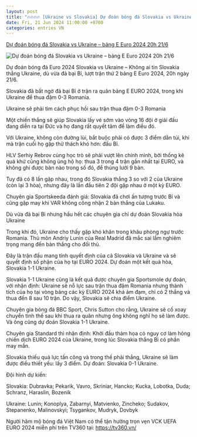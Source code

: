```yaml
---
layout: post
title: "🔥🔥🔥🔥 [Ukraine vs Slovakia] Dự đoán bóng đá Slovakia vs Ukraine – bảng E Euro 2024 20h 21/6"
date: Fri, 21 Jun 2024 11:00:00 +0700
categories: entries VN
---
```

[Dự đoán bóng đá Slovakia vs Ukraine – bảng E Euro 2024 20h 21/6](https://vietnamnet.vn/du-doan-bong-da-slovakia-vs-ukraine-bang-e-euro-2024-20h-21-6-2293704.html)

![Dự đoán bóng đá Slovakia vs Ukraine – bảng E Euro 2024 20h 21/6](https://static-images.vnncdn.net/vps_images_publish/000001/000003/2024/6/20/du-doan-bong-da-slovakia-vs-ukraine-bang-e-euro-2024-hoa-cao-3711.jpg?width=0&s=qos-ZDcfnGCUR61jOSjmRA)

Dự đoán bóng đá Euro 2024 Slovakia vs Ukraine – Không ai tin Slovakia thắng Ukraine, dù vừa đả bại Bỉ, lượt trận thứ 2 bảng E Euro 2024, 20h ngày 21/6.



Slovakia đã bất ngờ đả bại Bỉ ở trận ra quân bảng E EURO 2024, trong khi Ukraine để thua đậm 0-3 Romania.

Ukraine sẽ phải tìm cách phục hồi sau trận thua đậm 0-3 Romania

Một chiến thắng sẽ giúp Slovakia lấy vé sớm vào vòng 16 đội ở giải đấu đang diễn ra tại Đức và họ đang rất quyết tâm để làm điều đó.

Với Ukraine, không còn đường lùi, bắt buộc phải có được 3 điểm dằn túi, khi mà trận cuối họ gặp thử thách khó hơn: đấu Bỉ.

HLV Serhiy Rebrov cùng học trò sẽ phải vượt lên chính mình, bởi thống kê quá khứ cũng không ủng hộ họ: thua 3 trong 4 trận gần nhất tại EURO, và không ghi được bàn nào trong số đó, để thủng lưới 9 bàn.

Tuy đã có 8 lần gặp nhau, trong đó Slovakia thắng 3 so với 2 của Ukraine (còn lại 3 hòa), nhưng đây là lần đầu tiên 2 đội gặp nhau ở một kỳ EURO.

Chuyên gia Sportskeeda đánh giá: Slovakia đã chơi ấn tượng trước Bỉ và cũng gặp may khi VAR không công nhận 2 bàn thắng của Lukaku.

Dù vừa đả bại Bỉ nhưng hầu hết các chuyên gia chỉ dự đoán Slovakia hòa Ukraine

Trong khi đó, Ukraine cho thấy gặp khó khăn trong khâu phòng ngự trước Romania. Thủ môn Andriy Lunin của Real Madrid đã mắc sai lầm nghiêm trọng mang đến bàn thắng cho đối thủ.

Đây là trận đấu mang tính quyết định của cả Slovakia và Ukraine và sẽ quyết định số phận của họ tại EURO 2024. Dự đoán một kết quả hòa, Slovakia 1-1 Ukraine.

Slovakia 1-1 Ukraine cũng là kết quả được chuyên gia Sportsmole dự đoán, với nhận định: Ukraine sẽ nỗ lực sau trận thua đậm Romania nhưng thành tích của họ tại vòng bảng các kỳ EURO 2024 khá ảm đạm, chỉ có 2 thắng và thua đến 8 sau 10 trận. Do vậy, Slovakia sẽ chia điểm Ukraine.

Chuyên gia bóng đá BBC Sport, Chris Sutton cho rằng, Ukraine sẽ cố xoay chuyển tình thế sau khi thua ra quân nhưng ông không nghĩ họ sẽ làm được. Và ông cũng dự đoán Slovakia 1-1 Ukraine.

Chuyên gia Standard thì nhận định: Khởi đầu thảm họa có nguy cơ làm hỏng chiến dịch EURO 2024 của Ukraine, trong lúc Slovakia thắng Bỉ có phần may mắn.

Slovakia thiếu quả lực tấn công và trong thế phải thắng, Ukraine sẽ làm được điều thiết yếu: lấy 3 điểm. Dự đoán: Slovakia 0-1 Ukraine.

Đội hình dự kiến:

Slovakia: Dubravka; Pekarik, Vavro, Skriniar, Hancko; Kucka, Lobotka, Duda; Schranz, Haraslin, Bozenik

Ukraine: Lunin; Konoplya, Zabarnyi, Matvienko, Zincheko; Sudakov, Stepanenko, Malinovskyi; Tsygankov, Mudryk, Dovbyk

Người hâm mộ bóng đá Việt Nam có thể tận hưởng trọn vẹn VCK UEFA EURO 2024 miễn phí trên TV360 tại: https://tv360.vn/

